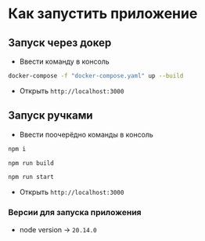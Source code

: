 # Как запустить приложение

## Запуск через докер

- Ввести команду в консоль

```bash
docker-compose -f "docker-compose.yaml" up --build
```

- Открыть `http://localhost:3000`

## Запуск ручками

- Ввести поочерёдно команды в консоль

```bash
npm i

npm run build

npm run start
```

- Открыть `http://localhost:3000`

### Версии для запуска приложения

- node version -> `20.14.0`